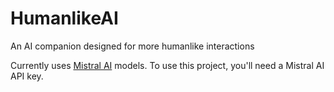 # HumanlikeAI
An AI companion designed for more humanlike interactions

Currently uses [Mistral AI](https://mistral.ai) models. To use this project, you'll need a Mistral AI API key.
